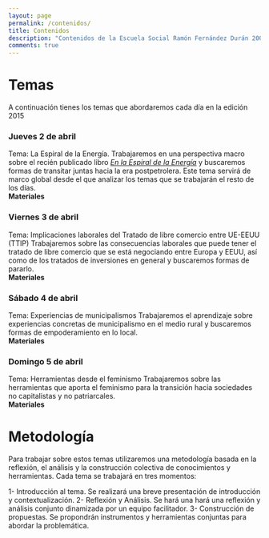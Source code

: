 ```yaml
---
layout: page
permalink: /contenidos/
title: Contenidos
description: "Contenidos de la Escuela Social Ramón Fernández Durán 20015"
comments: true
---
```



# Temas

A continuación tienes los temas que abordaremos cada día en la edición 2015

### Jueves 2 de abril
Tema: La Espiral de la Energía. 
Trabajaremos en una perspectiva macro sobre el recién publicado libro [*En la Espiral de la Energía*](http://www.ecologistasenaccion.org/tienda/editorial-libros-en-accion/1400-libro-en-la-espiral-de-la-energia.html) y buscaremos formas de transitar juntas hacia la era postpetrolera. Este tema servirá de marco global desde el que analizar los temas que se trabajarán el resto de los días.   
**Materiales**


### Viernes 3 de abril
Tema: Implicaciones laborales del Tratado de libre comercio entre UE-EEUU (TTIP)
Trabajaremos sobre las consecuencias laborales que puede tener el tratado de libre comercio que se está negociando entre Europa y EEUU, así como de los tratados de inversiones en general y buscaremos formas de pararlo.  
**Materiales**

### Sábado 4 de abril
Tema: Experiencias de municipalismos
Trabajaremos el aprendizaje sobre experiencias concretas de municipalismo en el medio rural y buscaremos formas de empoderamiento en lo local.  
**Materiales**

### Domingo 5 de abril
Tema: Herramientas desde el feminismo
Trabajaremos sobre las herramientas que aporta el feminismo para la transición hacia sociedades no capitalistas y no patriarcales.  
**Materiales**

# Metodología
Para trabajar sobre estos temas utilizaremos una metodología basada en la reflexión, el análisis y la construcción colectiva de conocimientos y herramientas. 
Cada tema se trabajará en tres momentos:

1- Introducción al tema. Se realizará una breve presentación de introducción y contextualización. 
2- Reflexión y Análisis. Se hará una hará una reflexión y análisis conjunto dinamizada por un equipo facilitador. 
3- Construcción de propuestas. Se propondrán instrumentos y herramientas conjuntas para abordar la problemática. 
